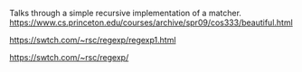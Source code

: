 Talks through a simple recursive implementation of a matcher.
https://www.cs.princeton.edu/courses/archive/spr09/cos333/beautiful.html

https://swtch.com/~rsc/regexp/regexp1.html

https://swtch.com/~rsc/regexp/
